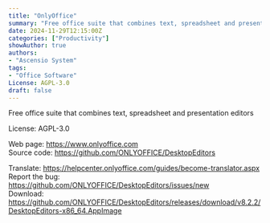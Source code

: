 ```yaml
---
title: "OnlyOffice"
summary: "Free office suite that combines text, spreadsheet and presentation editors"
date: 2024-11-29T12:15:00Z
categories: ["Productivity"]
showAuthor: true
authors:
- "Ascensio System"
tags: 
- "Office Software"
License: AGPL-3.0
draft: false
---
```


Free office suite that combines text, spreadsheet and presentation editors

License: AGPL-3.0

Web page: <https://www.onlyoffice.com>  
Source code: <https://github.com/ONLYOFFICE/DesktopEditors>

Translate: <https://helpcenter.onlyoffice.com/guides/become-translator.aspx>  
Report the bug: <https://github.com/ONLYOFFICE/DesktopEditors/issues/new>  
Download: <https://github.com/ONLYOFFICE/DesktopEditors/releases/download/v8.2.2/DesktopEditors-x86_64.AppImage>
